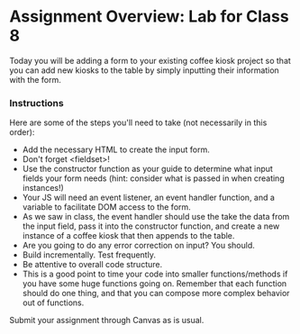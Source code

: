 # Assignment Overview: Lab for Class 8

Today you will be adding a form to your existing coffee kiosk project so that you can add new kiosks to the table by simply inputting their information with the form.

### Instructions

Here are some of the steps you'll need to take (not necessarily in this order):

- Add the necessary HTML to create the input form.
- Don't forget \<fieldset>!
- Use the constructor function as your guide to determine what input fields your form needs (hint: consider what is passed in when creating instances!)
- Your JS will need an event listener, an event handler function, and a variable to facilitate DOM access to the form.
- As we saw in class, the event handler should use the take the data from the input field, pass it into the constructor function, and create a new instance of a coffee kiosk that then appends to the table.
- Are you going to do any error correction on input? You should.
- Build incrementally. Test frequently.
- Be attentive to overall code structure.
- This is a good point to time your code into smaller functions/methods if you have some huge functions going on. Remember that each function should do one thing, and that you can compose more complex behavior out of functions.

Submit your assignment through Canvas as is usual.
